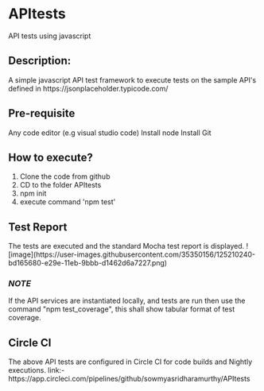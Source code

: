 # APItests
API tests using javascript

<h2>Description:</h2>
A simple javascript API test framework to execute tests on the sample API's defined in https://jsonplaceholder.typicode.com/


<h2> Pre-requisite </h2>
  
  Any code editor (e.g visual studio code)
  Install node
  Install Git
  
  
<h2>How to execute?</h2>
  
  1. Clone the code from github
  2. CD to the folder APItests
  3. npm init
  4. execute command 'npm test'
  
  <h2>Test Report</h2>
  The tests are executed and the standard Mocha test report is displayed. 
  ![image](https://user-images.githubusercontent.com/35350156/125210240-bd165680-e29e-11eb-9bbb-d1462d6a7227.png)

<h3><i>NOTE</i></h3>
If the API services are instantiated locally, and tests are run then use the command "npm test_coverage", this shall show tabular format of test coverage.

<h2>Circle CI </h2>
The above API tests are configured in Circle CI for code builds and Nightly executions. 
link:- https://app.circleci.com/pipelines/github/sowmyasridharamurthy/APItests


  

